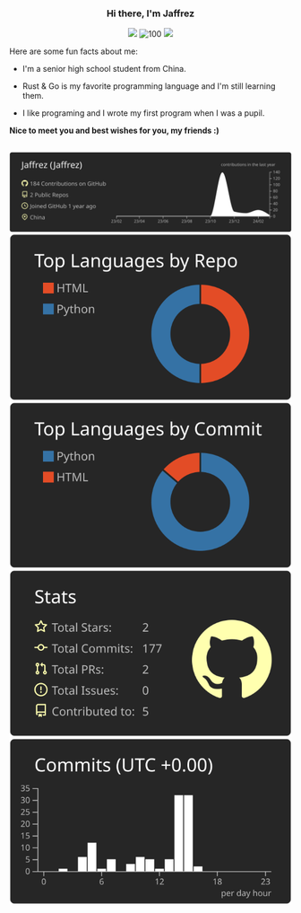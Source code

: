 <h3 align="center">Hi there, I'm Jaffrez</h3>
<p align="middle">
<img src="https://img.shields.io/badge/Coding...-8A2BE2"/>
<img src="https://komarev.com/ghpvc/?username=jaffrez" alt="100"/>
<img src="https://img.shields.io/github/stars/jaffrez"/>
<p/>
Here are some fun facts about me:

- I'm a senior high school student from China.

- Rust & Go is my favorite programming language and I'm still learning them.

- I like programing and I wrote my first program when I was a pupil.


**Nice to meet you and best wishes for you, my friends :)**
<h2></h2>

[![](https://raw.githubusercontent.com/Jaffrez/Jaffrez/main/profile-summary-card-output/apprentice/0-profile-details.svg)](https://github.com/vn7n24fzkq/github-profile-summary-cards)
[![](https://raw.githubusercontent.com/Jaffrez/Jaffrez/main/profile-summary-card-output/apprentice/1-repos-per-language.svg)](https://github.com/vn7n24fzkq/github-profile-summary-cards) [![](https://raw.githubusercontent.com/Jaffrez/Jaffrez/main/profile-summary-card-output/apprentice/2-most-commit-language.svg)](https://github.com/vn7n24fzkq/github-profile-summary-cards)
[![](https://raw.githubusercontent.com/Jaffrez/Jaffrez/main/profile-summary-card-output/apprentice/3-stats.svg)](https://github.com/vn7n24fzkq/github-profile-summary-cards) [![](https://raw.githubusercontent.com/Jaffrez/Jaffrez/main/profile-summary-card-output/apprentice/4-productive-time.svg)](https://github.com/vn7n24fzkq/github-profile-summary-cards)
